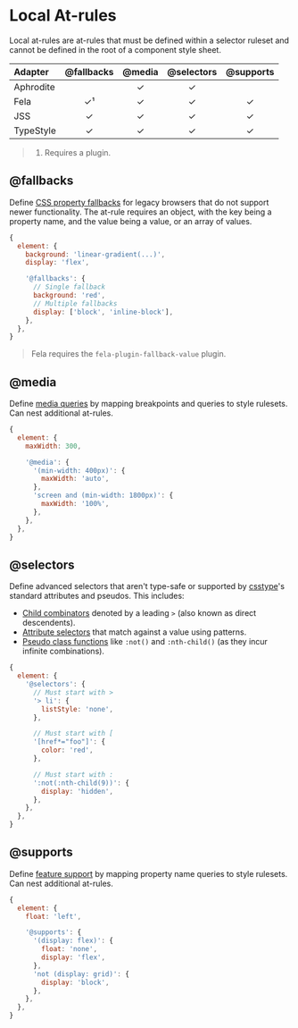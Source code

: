 # Local At-rules

Local at-rules are at-rules that must be defined within a selector ruleset and cannot be defined in
the root of a component style sheet.

| Adapter   | @fallbacks | @media | @selectors | @supports |
| :-------- | :--------: | :----: | :--------: | :-------: |
| Aphrodite |            |   ✓    |     ✓      |           |
| Fela      |     ✓¹     |   ✓    |     ✓      |     ✓     |
| JSS       |     ✓      |   ✓    |     ✓      |     ✓     |
| TypeStyle |     ✓      |   ✓    |     ✓      |     ✓     |

> 1. Requires a plugin.

## @fallbacks

Define
[CSS property fallbacks](https://modernweb.com/using-css-fallback-properties-for-better-cross-browser-compatibility/)
for legacy browsers that do not support newer functionality. The at-rule requires an object, with
the key being a property name, and the value being a value, or an array of values.

```js
{
  element: {
    background: 'linear-gradient(...)',
    display: 'flex',

    '@fallbacks': {
      // Single fallback
      background: 'red',
      // Multiple fallbacks
      display: ['block', 'inline-block'],
    },
  },
}
```

> Fela requires the `fela-plugin-fallback-value` plugin.

## @media

Define [media queries](https://developer.mozilla.org/en-US/docs/Web/CSS/@media) by mapping
breakpoints and queries to style rulesets. Can nest additional at-rules.

```js
{
  element: {
    maxWidth: 300,

    '@media': {
      '(min-width: 400px)': {
        maxWidth: 'auto',
      },
      'screen and (min-width: 1800px)': {
        maxWidth: '100%',
      },
    },
  },
}
```

## @selectors

Define advanced selectors that aren't type-safe or supported by
[csstype](https://github.com/frenic/csstype)'s standard attributes and pseudos. This includes:

- [Child combinators](https://developer.mozilla.org/en-US/docs/Web/CSS/Child_combinator) denoted by
  a leading `>` (also known as direct descendents).
- [Attribute selectors](https://developer.mozilla.org/en-US/docs/Web/CSS/Attribute_selectors) that
  match against a value using patterns.
- [Pseudo class functions](https://developer.mozilla.org/en-US/docs/Web/CSS/:not) like `:not()` and
  `:nth-child()` (as they incur infinite combinations).

```js
{
  element: {
    '@selectors': {
      // Must start with >
      '> li': {
        listStyle: 'none',
      },

      // Must start with [
      '[href*="foo"]': {
        color: 'red',
      },

      // Must start with :
      ':not(:nth-child(9))': {
        display: 'hidden',
      },
    },
  },
}
```

## @supports

Define [feature support](https://developer.mozilla.org/en-US/docs/Web/CSS/@supports) by mapping
property name queries to style rulesets. Can nest additional at-rules.

```js
{
  element: {
    float: 'left',

    '@supports': {
      '(display: flex)': {
        float: 'none',
        display: 'flex',
      },
      'not (display: grid)': {
        display: 'block',
      },
    },
  },
}
```
